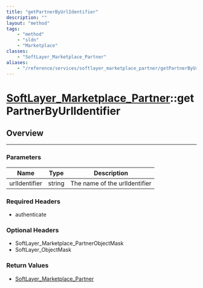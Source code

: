 ```yaml
---
title: "getPartnerByUrlIdentifier"
description: ""
layout: "method"
tags:
    - "method"
    - "sldn"
    - "Marketplace"
classes:
    - "SoftLayer_Marketplace_Partner"
aliases:
    - "/reference/services/softlayer_marketplace_partner/getPartnerByUrlIdentifier"
---
```

# [SoftLayer_Marketplace_Partner](/reference/services/SoftLayer_Marketplace_Partner)::getPartnerByUrlIdentifier




## Overview 


-----

### Parameters 
|Name | Type | Description |
| --- | --- | --- |
|urlIdentifier| string| The name of the urlIdentifier|


### Required Headers
* authenticate


### Optional Headers
* SoftLayer_Marketplace_PartnerObjectMask
* SoftLayer_ObjectMask

### Return Values
* <a href='/reference/datatypes/SoftLayer_Marketplace_Partner'>SoftLayer_Marketplace_Partner </a>




